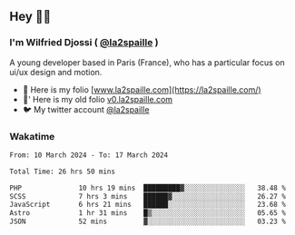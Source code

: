 ## Hey 👋🏾
### I'm Wilfried Djossi ( <a href="https://twitter.com/la2spaille/" target="_blank">@la2spaille</a> )
A young developer based in Paris (France), who has a particular focus on ui/ux design and motion.

- 🎨 Here is my folio [www.la2spaille.com](https://la2spaille.com/)
- 🎨' Here is my old folio [v0.la2spaille.com](https://v0.la2spaille.com/)
- 🐦 My twitter account [@la2spaille](https://twitter.com/la2spaille/)

### Wakatime
<!--START_SECTION:waka-->

```txt
From: 10 March 2024 - To: 17 March 2024

Total Time: 26 hrs 50 mins

PHP              10 hrs 19 mins  █████████▓░░░░░░░░░░░░░░░   38.48 %
SCSS             7 hrs 3 mins    ██████▓░░░░░░░░░░░░░░░░░░   26.27 %
JavaScript       6 hrs 21 mins   ██████░░░░░░░░░░░░░░░░░░░   23.68 %
Astro            1 hr 31 mins    █▒░░░░░░░░░░░░░░░░░░░░░░░   05.65 %
JSON             52 mins         ▓░░░░░░░░░░░░░░░░░░░░░░░░   03.23 %
```

<!--END_SECTION:waka-->
<!--
**la2spaille/la2spaille** is a ✨ _special_ ✨ repository because its `README.md` (this file) appears on your GitHub profile.

Here are some ideas to get you started:

- 🔭 I’m currently working on ...
- 🌱 I’m currently learning ...
- 👯 I’m looking to collaborate on ...
- 🤔 I’m looking for help with ...
- 💬 Ask me about ...
- 📫 How to reach me: ...
- 😄 Pronouns: ...
- ⚡ Fun fact: ...
-->
